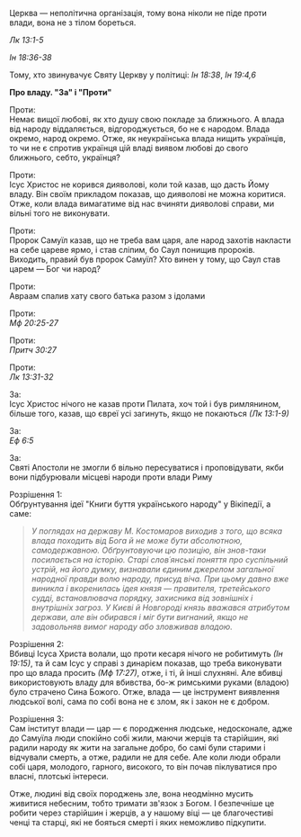 Церква — неполітична організація, тому вона ніколи не піде проти влади, вона не з тілом бореться.

*Лк 13:1-5*

*Ін 18:36-38*

Тому, хто звинувачує Святу Церкву у політиці:
*Ін 18:38*, *Ін 19:4,6*

**Про владу. "За" і "Проти"**

Проти:  
Немає вищої любові, як хто душу свою покладе за ближнього. А влада від народу віддаляється, відгороджується, бо не є народом. Влада окремо, народ окремо. Отже, як неукраїнська влада нищить українців, то чи не є спротив українця цій владі виявом любові до свого ближнього, себто, українця?

Проти:  
Ісус Христос не корився дияволові, коли той казав, що дасть Йому владу. Він своїм прикладом показав, що дияволові не можна коритися. Отже, коли влада вимагатиме від нас вчиняти дияволові справи, ми вільні того не виконувати.

Проти:  
Пророк Самуїл казав, що не треба вам царя, але народ захотів накласти на себе цареве ярмо, і став сліпим, бо Саул понищив пророків. Виходить, правий був пророк Самуїл? Хто винен у тому, що Саул став царем — Бог чи народ?

Проти:  
Авраам спалив хату свого батька разом з ідолами

Проти:  
*Мф 20:25-27*

Проти:  
*Притч 30:27*

Проти:  
*Лк 13:31-32*

За:  
Ісус Христос нічого не казав проти Пилата, хоч той і був римлянином, більше того, казав, що євреї усі загинуть, якщо не покаються *(Лк 13:1-9)*

За:  
*Еф 6:5*

За:  
Святі Апостоли не змогли б вільно пересуватися і проповідувати, якби вони підбурювали місцеві народи проти влади Риму

Розрішення 1:  
Обґрунтування ідеї "Книги буття українського народу" у Вікіпедії, а саме:

> *У поглядах на державу М. Костомаров виходив з того, що всяка влада походить від Бога й не може бути абсолютною, самодержавною. Обґрунтовуючи цю позицію, він знов-таки посилається на історію. Старі слов´янські поняття про суспільний устрій, на його думку, визнавали єдиним джерелом загальної народної правди волю народу, присуд віча. При цьому давно вже виникла і вкоренилась ідея князя — правителя, третейського судді, встановлювача порядку, захисника від зовнішніх і внутрішніх загроз. У Києві й Новгороді князь вважався атрибутом держави, але він обирався і міг бути вигнаний, якщо не задовольняв вимог народу або зловживав владою.*

Розрішення 2:  
Вбивці Ісуса Христа волали, що проти кесаря нічого не робитимуть *(Ін 19:15)*, та й сам Ісус у справі з динарієм показав, що треба виконувати про що влада просить *(Мф 17:27)*, отже, і ті, й інші слухняні. Але вбивці використовують владу для вбивства, бо-ж римськими руками (владою) було страчено Сина Божого. Отже, влада — це інструмент виявлення людської волі, сама по собі вона не є злом, як і закон не є добром.

Розрішення 3:  
Сам інститут влади — цар — є породження людське, недосконале, адже до Самуїла люди спокійно собі жили, маючи жерців та старійшин, які радили народу як жити на загальне добро, бо самі були старими і відчували смерть, а отже, радили не для себе. Але коли люди обрали собі царя, молодого, гарного, високого, то він почав піклуватися про власні, плотські інтереси.

Отже, людині від своїх породжень зле, вона неодмінно мусить живитися небесним, тобто тримати зв'язок з Богом. І безпечніше це робити через старійшин і жерців, а у нашому віці — це благочестиві ченці та старці, які не бояться смерті і яких неможливо підкупити.
